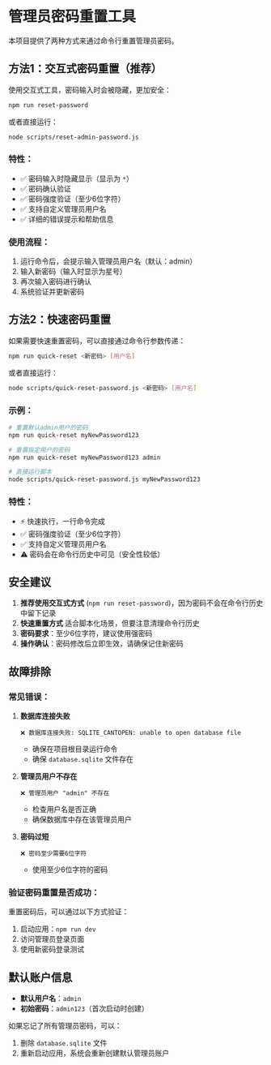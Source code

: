 # 管理员密码重置工具

本项目提供了两种方式来通过命令行重置管理员密码。

## 方法1：交互式密码重置（推荐）

使用交互式工具，密码输入时会被隐藏，更加安全：

```bash
npm run reset-password
```

或者直接运行：

```bash
node scripts/reset-admin-password.js
```

### 特性：
- ✅ 密码输入时隐藏显示（显示为 `*`）
- ✅ 密码确认验证
- ✅ 密码强度验证（至少6位字符）
- ✅ 支持自定义管理员用户名
- ✅ 详细的错误提示和帮助信息

### 使用流程：
1. 运行命令后，会提示输入管理员用户名（默认：admin）
2. 输入新密码（输入时显示为星号）
3. 再次输入密码进行确认
4. 系统验证并更新密码

## 方法2：快速密码重置

如果需要快速重置密码，可以直接通过命令行参数传递：

```bash
npm run quick-reset <新密码> [用户名]
```

或者直接运行：

```bash
node scripts/quick-reset-password.js <新密码> [用户名]
```

### 示例：

```bash
# 重置默认admin用户的密码
npm run quick-reset myNewPassword123

# 重置指定用户的密码
npm run quick-reset myNewPassword123 admin

# 直接运行脚本
node scripts/quick-reset-password.js myNewPassword123
```

### 特性：
- ⚡ 快速执行，一行命令完成
- ✅ 密码强度验证（至少6位字符）
- ✅ 支持自定义管理员用户名
- ⚠️  密码会在命令行历史中可见（安全性较低）

## 安全建议

1. **推荐使用交互式方式** (`npm run reset-password`)，因为密码不会在命令行历史中留下记录
2. **快速重置方式** 适合脚本化场景，但要注意清理命令行历史
3. **密码要求**：至少6位字符，建议使用强密码
4. **操作确认**：密码修改后立即生效，请确保记住新密码

## 故障排除

### 常见错误：

1. **数据库连接失败**
   ```
   ❌ 数据库连接失败: SQLITE_CANTOPEN: unable to open database file
   ```
   - 确保在项目根目录运行命令
   - 确保 `database.sqlite` 文件存在

2. **管理员用户不存在**
   ```
   ❌ 管理员用户 "admin" 不存在
   ```
   - 检查用户名是否正确
   - 确保数据库中存在该管理员用户

3. **密码过短**
   ```
   ❌ 密码至少需要6位字符
   ```
   - 使用至少6位字符的密码

### 验证密码重置是否成功：

重置密码后，可以通过以下方式验证：

1. 启动应用：`npm run dev`
2. 访问管理员登录页面
3. 使用新密码登录测试

## 默认账户信息

- **默认用户名**：`admin`
- **初始密码**：`admin123`（首次启动时创建）

如果忘记了所有管理员密码，可以：
1. 删除 `database.sqlite` 文件
2. 重新启动应用，系统会重新创建默认管理员账户 